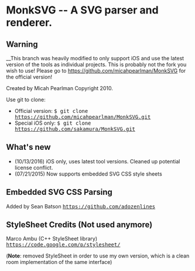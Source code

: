 MonkSVG -- A SVG parser and renderer.
=====================================

## Warning

__This branch was heavily modified to only support iOS and use the latest version of the tools as individual projects. This is probably not the fork you wish to use! Please go to https://github.com/micahpearlman/MonkSVG for the official version!

Created by Micah Pearlman Copyright 2010.

Use git to clone:
- Official version: <tt>$ git clone https://github.com/micahpearlman/MonkSVG.git</tt>
- Special iOS only: <tt>$ git clone https://github.com/sakamura/MonkSVG.git</tt>

## What's new

- (10/13/2016) iOS only, uses latest tool versions. Cleaned up potential license conflict.
- (07/21/2015) Now supports embedded SVG CSS style sheets

## Embedded SVG CSS Parsing

Added by Sean Batson 
<tt>https://github.com/adozenlines</tt>

## StyleSheet Credits (Not used anymore)

Marco Ambu (C++ StyleSheet library)
<tt> https://code.google.com/p/stylesheet/ </tt>

(__Note__: removed StyleSheet in order to use my own version, which is a clean room implementation of the same interface)
